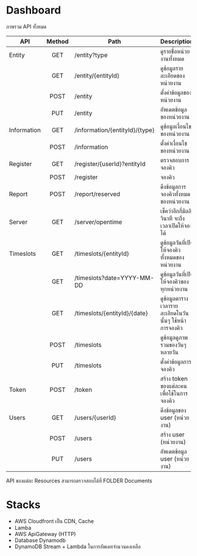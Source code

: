 


# Dashboard

ภาพรวม API ทั้งหมด

| API         | Method | Path                           | Description                                  |
| ----------- | :----: | ------------------------------ | -------------------------------------------- |
| Entity      |  GET   | /entity?type                   | ดูรายชื่อหน่วยงานทั้งหมด                           |
|             |  GET   | /entity/{entityId}             | ดูข้อมูลรายละเอียดของหน่วยงาน                     |
|             |  POST  | /entity                        | ตั้งค่าข้อมูลของหน่วยงาน                           |
|             |  PUT   | /entity                        | อัพเดตข้อมูลของหน่วยงาน                          |
| Information |  GET   | /information/{entityId}/{type} | ดูข้อมูลเงื่อนไขของหน่วยงาน                        |
|             |  POST  | /information                   | ตั้งค่าเงื่อนไขของหน่วยงาน                         |
| Register    |  GET   | /register/{userId}?entityId    | ตรวจสอบการจองคิว                              |
|             |  POST  | /register                      | จองคิว                                        |
| Report      |  POST  | /report/reserved               | ดึงข้อมูลการจองคิวทั้งหมดของหน่วยงาน                |
| Server      |  GET   | /server/opentime               | เช็คว่าอีกกี่มิลลิวินาที จะถึงเวลาเปิดให้จองได้           |
| Timeslots   |  GET   | /timeslots/{entityId}          | ดูข้อมูลวันที่เปิดให้จองคิวทั้งหมดของหน่วยงาน            |
|             |  GET   | /timeslots?date=YYYY-MM-DD     | ดูข้อมูลวันที่เปิดให้จองคิวของทุกหน่วยงาน               |
|             |  GET   | /timeslots/{entityId}/{date}   | ดูข้อมูลตารางเวลารายละเอียดในวันนั้นๆ ใช้หน้าการจองคิว |
|             |  POST  | /timeslots                     | ดูข้อมูลดูภาพรวมของวันๆ หลายวัน                    |
|             |  PUT   | /timeslots                     | ตั้งค่าข้อมูลการจองคิว                             |
| Token       |  POST  | /token                         | สร้าง token ของแต่ละคน เพื่อใช้ในการจองคิว         |
| Users       |  GET   | /users/{userId}                | ดึงข้อมูลของ user (หน่วยงาน)                     |
|             |  POST  | /users                         | สร้าง user (หน่วยงาน)                          |
|             |  PUT   | /users                         | อัพเดตข้อมูล user (หน่วยงาน)                     |




API ของแต่ละ Resources สามารถตรวจสอบได้ที่ FOLDER Documents


# Stacks

- AWS Cloudfront เป็น CDN,  Cache
- Lamba 
- AWS ApiGateway (HTTP)
- Database Dynamodb
- DynamoDB Stream + Lambda ในการอัพเดทจำนวนคงเหลือ